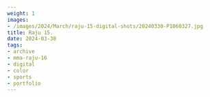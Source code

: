 ```yaml
---
weight: 1
images:
- /images/2024/March/raju-15-digital-shots/20240330-P1060327.jpg
title: Raju 15.
date: 2024-03-30
tags:
- archive
- mma-raju-16
- digital
- color
- sports
- portfolio
---
```

